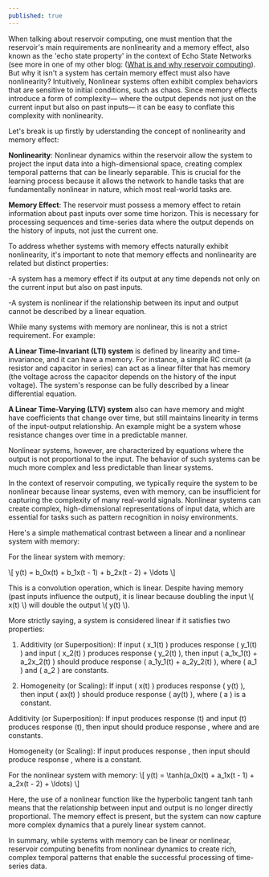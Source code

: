 ```yaml
---
published: true
---
```


When talking about reservoir computing, one must mention that the reservoir's main requirements are nonlinearity and a memory effect, also known as the 'echo state property' in the context of Echo State Networks (see more in one of my other blog: ([What is and why reservoir computing](https://xing-chen18.github.io/Project-What-is-and-why-Reservoir-Computing/)). But why it isn't a system has certain memory effect must also have nonlinearity? Intuitively, Nonlinear systems often exhibit complex behaviors that are sensitive to initial conditions, such as chaos. Since memory effects introduce a form of complexity— where the output depends not just on the current input but also on past inputs— it can be easy to conflate this complexity with nonlinearity.

Let's break is up firstly by uderstanding the concept of nonlinearity and memory effect:

**Nonlinearity**: Nonlinear dynamics within the reservoir allow the system to project the input data into a high-dimensional space, creating complex temporal patterns that can be linearly separable. This is crucial for the learning process because it allows the network to handle tasks that are fundamentally nonlinear in nature, which most real-world tasks are.

**Memory Effect**: The reservoir must possess a memory effect to retain information about past inputs over some time horizon. This is necessary for processing sequences and time-series data where the output depends on the history of inputs, not just the current one.

To address whether systems with memory effects naturally exhibit nonlinearity, it's important to note that memory effects and nonlinearity are related but distinct properties:

-A system has a memory effect if its output at any time depends not only on the current input but also on past inputs.

-A system is nonlinear if the relationship between its input and output cannot be described by a linear equation.

While many systems with memory are nonlinear, this is not a strict requirement. For example:

**A Linear Time-Invariant (LTI) system** is defined by linearity and time-invariance, and it can have a memory. For instance, a simple RC circuit (a resistor and capacitor in series) can act as a linear filter that has memory (the voltage across the capacitor depends on the history of the input voltage). The system's response can be fully described by a linear differential equation.

**A Linear Time-Varying (LTV) system** also can have memory and might have coefficients that change over time, but still maintains linearity in terms of the input-output relationship. An example might be a system whose resistance changes over time in a predictable manner.

Nonlinear systems, however, are characterized by equations where the output is not proportional to the input. The behavior of such systems can be much more complex and less predictable than linear systems.

In the context of reservoir computing, we typically require the system to be nonlinear because linear systems, even with memory, can be insufficient for capturing the complexity of many real-world signals. Nonlinear systems can create complex, high-dimensional representations of input data, which are essential for tasks such as pattern recognition in noisy environments.

Here's a simple mathematical contrast between a linear and a nonlinear system with memory:

For the linear system with memory:

\\[
y(t) = b_0x(t) + b_1x(t - 1) + b_2x(t - 2) + \ldots
\\]

This is a convolution operation, which is linear. Despite having memory (past inputs influence the output), it is linear because doubling the input 
\\( x(t) \\) will double the output \\( y(t) \\). 

More strictly saying, a system is considered linear if it satisfies two properties:

1. Additivity (or Superposition): If input \( x_1(t) \) produces response \( y_1(t) \) and input \( x_2(t) \) produces response \( y_2(t) \), then input \( a_1x_1(t) + a_2x_2(t) \) should produce response \( a_1y_1(t) + a_2y_2(t) \), where \( a_1 \) and \( a_2 \) are constants.

2. Homogeneity (or Scaling): If input \( x(t) \) produces response \( y(t) \), then input \( ax(t) \) should produce response \( ay(t) \), where \( a \) is a constant.

Additivity (or Superposition): If input produces response  (t) and input  (t) produces response  (t), then input  should produce response  , where  and  are constants.

Homogeneity (or Scaling): If input  produces response  , then input  should produce response , where is a constant.

For the nonlinear system with memory:
\\[
y(t) = \tanh(a_0x(t) + a_1x(t - 1) + a_2x(t - 2) + \ldots)
\\]

Here, the use of a nonlinear function like the hyperbolic tangent tanh ⁡tanh means that the relationship between input and output is no longer directly proportional. The memory effect is present, but the system can now capture more complex dynamics that a purely linear system cannot.

In summary, while systems with memory can be linear or nonlinear, reservoir computing benefits from nonlinear dynamics to create rich, complex temporal patterns that enable the successful processing of time-series data.







